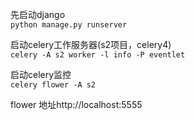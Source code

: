 先启动django    
`python manage.py runserver`  

启动celery工作服务器(s2项目，celery4)  
`celery -A s2 worker -l info -P eventlet`

启动celery监控  
`celery flower -A s2`  

flower  地址http://localhost:5555
